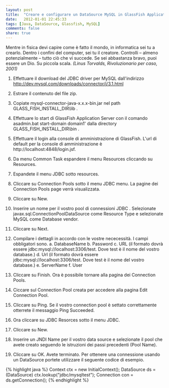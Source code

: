 ```yaml
---
layout: post
title:  "Creare e configurare un DataSource MySQL in GlassFish Application Server"
date:   2012-01-01 22:45:33
tags: [Java, DataSource, Glassfish, MySQL]
comments: false
share: true
---
```


Mentre in fisica devi capire come è fatto il mondo, in informatica sei tu a crearlo. Dentro i confini del computer, sei tu il creatore. Controlli – almeno potenzialmente – tutto ciò che vi succede. Se sei abbastanza bravo, puoi essere un Dio. Su piccola scala.
*(Linus Torvalds, Rivoluzionario per caso, 2001)*



1. Effettuare il download del JDBC driver per MySQL dall'indirizzo
 http://dev.mysql.com/downloads/connector/j/3.1.html
2. Estrare il contenuto del file zip.
3. Copiate mysql-connector-java-x.x.x-bin.jar nel path GLASS_FISH_INSTALL_DIR\lib .
3. Effettuare lo start di GlassFish Application Server con il comando asadmin.bat start-domain domain1' dalla directory GLASS_FISH_INSTALL_DIR\bin .
4. Effettuare il login alla console di amministrazione di GlassFish. L'url di default per la console di amministrazione è http://localhost:4848/login.jsf.
5. Da menu Common Task espandere il menu Resources cliccando su Resources.
6. Espandete il menu JDBC sotto resources.
7. Cliccare su Connection Pools sotto il menu JDBC menu. La pagine dei Connection Pools page verrà visualizzata.
8. Cliccare su New.
9. Inserire un nome per il vostro pool di connessioni JDBC . Selezionate javax.sql.ConnectionPoolDataSource come Resource Type e selezionate MySQL come Database vendor.
10. Cliccare su Next.
11. Compilare i dettagli in accordo con le vostre nececessità. I campi obbligatori sono.
a. DatabaseName
b. Password
c. URL (il formato dovrà essere jdbc:mysql://localhost:3306/test. Dove test è il nome del vostro database.)
d. Url (il formato dovrà essere jdbc:mysql://localhost:3306/test. Dove test è il nome del vostro database.)
e. ServerName
f. User
12. Cliccare su Finish. Ora è possibile tornare alla pagina dei Connection Pools.
13. Ciccare sul Connection Pool creata per accedere alla pagina Edit Connection Pool.
14. Cliccare su Ping. Se il vostro connection pool è settato correttamente otterrete il messaggio Ping Succeeded.

15. Ora cliccare su JDBC Resorces sotto il menu JDBC.
16. Cliccare su New.
17. Inserire un JNDI Name per il vostro data source e selezionate il pool che avete creato seguendo le istruzioni dei passi precedenti (Pool Name).

18. Cliccare su OK. Avete terminato.
Per ottenere una connessione usando un DataSource portete utilizzare il seguente codice di esempio.

{% highlight java %}
Context ctx = new InitialContext();
DataSource ds = (DataSource) ctx.lookup("jdbc/mysqltest");
Connection con = ds.getConnection();
{% endhighlight %}


